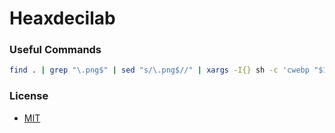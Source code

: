 # Heaxdecilab

### Useful Commands
```sh
find . | grep "\.png$" | sed "s/\.png$//" | xargs -I{} sh -c 'cwebp "$1.png" -o "$1.webp" && rm "$1.png"' _ {}
```

### License

- [MIT](LICENSE)
